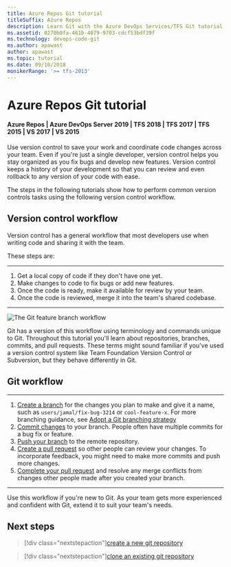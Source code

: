 ```yaml
---
title: Azure Repos Git tutorial
titleSuffix: Azure Repos
description: Learn Git with the Azure DevOps Services/TFS Git tutorial.
ms.assetid: 0270b0fa-461b-4079-9703-cdcf53bdf39f
ms.technology: devops-code-git 
ms.author: apawast
author: apawast
ms.topic: tutorial
ms.date: 09/10/2018
monikerRange: '>= tfs-2013'
---
```


# Azure Repos Git tutorial

#### Azure Repos | Azure DevOps Server 2019 | TFS 2018 | TFS 2017 | TFS 2015 | VS 2017 | VS 2015

Use version control to save your work and coordinate code changes across your team. Even if you're just a single developer, version control helps you stay organized as you fix bugs and develop new features. Version control keeps a history of your development so that you can review and even rollback to any version of your code with ease.

The steps in the following tutorials show how to perform common version controls tasks using the following version control workflow.

## Version control workflow

Version control has a general workflow that most developers use when writing code and sharing it with the team.

These steps are:

---

1.  Get a local copy of code if they don't have one yet.
2.  Make changes to code to fix bugs or add new features.
3.  Once the code is ready, make it available for review by your team.
4.  Once the code is reviewed, merge it into the team's shared codebase.

---

![The Git feature branch workflow](media/gitworkflow.png)

Git has a version of this workflow using terminology and commands unique to Git. Throughout this tutorial you'll learn about repositories, branches, commits, and pull requests.
These terms might sound familiar if you've used a version control system like Team Foundation Version Control or Subversion, but they behave differently in Git.

## Git workflow

---

1.  [Create a branch](branches.md) for the changes you plan to make and give it a name, such as `users/jamal/fix-bug-3214` or `cool-feature-x`. For more branching guidance, see [Adopt a Git branching strategy](git-branching-guidance.md)
2.  [Commit changes](commits.md) to your branch. People often have multiple commits for a bug fix or feature.
3.  [Push your branch](pushing.md) to the remote repository.
4.  [Create a pull request](pullrequest.md) so other people can review your changes. To incorporate feedback, you might need to make more commits and push more changes.
5.  [Complete your pull request](pullrequest.md) and resolve any merge conflicts from changes other people made after you created your branch.

---

Use this workflow if you're new to Git. As your team gets more experienced and confident with Git, extend it to suit your team's needs.

## Next steps

> [!div class="nextstepaction"][create a new git repository](creatingrepo.md)

> [!div class="nextstepaction"][clone an existing git repository](clone.md)
